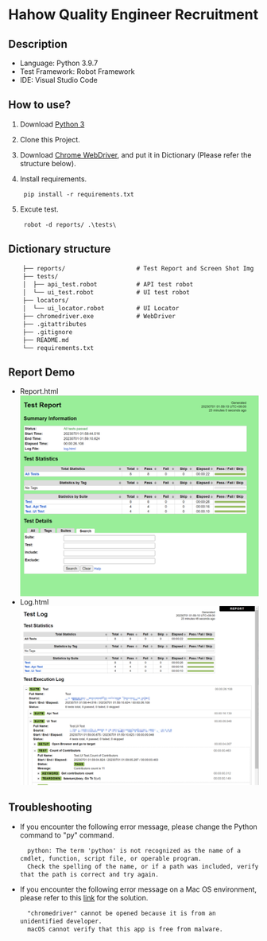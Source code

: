 # Hahow Quality Engineer Recruitment
## Description
- Language: Python 3.9.7
- Test Framework: Robot Framework
- IDE: Visual Studio Code

## How to use?
1. Download [Python 3](https://www.python.org/downloads/)
2. Clone this Project.
3. Download [Chrome WebDriver](https://chromedriver.chromium.org/downloads), and put it in Dictionary (Please refer the structure below).
4. Install requirements.

        pip install -r requirements.txt  
5. Excute test.

        robot -d reports/ .\tests\

##  Dictionary structure
        ├── reports/                    # Test Report and Screen Shot Img
        ├── tests/                  
        │  ├── api_test.robot           # API test robot
        │  └── ui_test.robot            # UI test robot
        ├── locators/  
        │  └── ui_locator.robot         # UI Locator
        ├── chromedriver.exe            # WebDriver
        ├── .gitattributes
        ├── .gitignore
        ├── README.md
        └── requirements.txt 
## Report Demo
- Report.html
![Report](TestReport.png)
- Log.html
![Log](TestLog.png)
## Troubleshooting
- If you encounter the following error message, please change the Python command to "py" command.

        python: The term 'python' is not recognized as the name of a cmdlet, function, script file, or operable program.
        Check the spelling of the name, or if a path was included, verify that the path is correct and try again.
- If you encounter the following error message on a Mac OS environment, please refer to this [link](https://note.charlestw.com/macos-chromedriver-unidentified-developer/) for the solution.

        "chromedriver" cannot be opened because it is from an unidentified developer.
        macOS cannot verify that this app is free from malware.
        